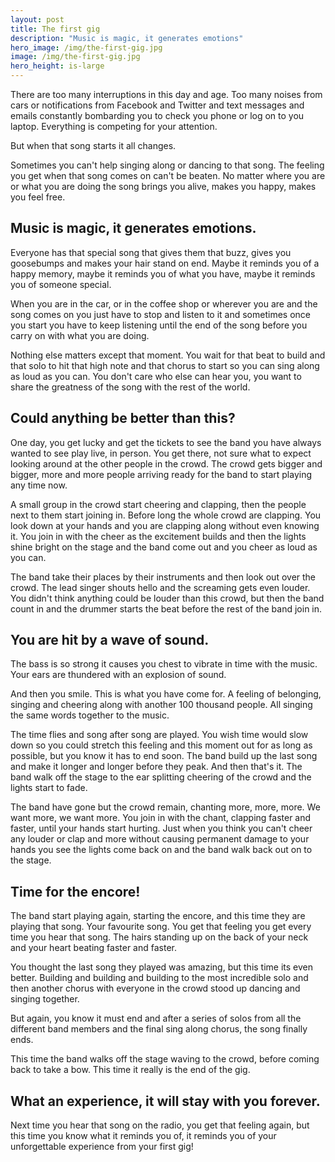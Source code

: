 ```yaml
---
layout: post
title: The first gig
description: "Music is magic, it generates emotions"
hero_image: /img/the-first-gig.jpg
image: /img/the-first-gig.jpg
hero_height: is-large
---
```


There are too many interruptions in this day and age. Too many noises from cars or notifications from Facebook and Twitter and text messages and emails constantly bombarding you to check you phone or log on to you laptop. Everything is competing for your attention.

But when that song starts it all changes.

Sometimes you can't help singing along or dancing to that song. The feeling you get when that song comes on can't be beaten. No matter where you are or what you are doing the song brings you alive, makes you happy, makes you feel free.

## Music is magic, it generates emotions.

Everyone has that special song that gives them that buzz, gives you goosebumps and makes your hair stand on end. Maybe it reminds you of a happy memory, maybe it reminds you of what you have, maybe it reminds you of someone special.

When you are in the car, or in the coffee shop or wherever you are and the song comes on you just have to stop and listen to it and sometimes once you start you have to keep listening until the end of the song before you carry on with what you are doing.

Nothing else matters except that moment. You wait for that beat to build and that solo to hit that high note and that chorus to start so you can sing along as loud as you can. You don't care who else can hear you, you want to share the greatness of the song with the rest of the world.

## Could anything be better than this?

One day, you get lucky and get the tickets to see the band you have always wanted to see play live, in person. You get there, not sure what to expect looking around at the other people in the crowd. The crowd gets bigger and bigger, more and more people arriving ready for the band to start playing any time now.

A small group in the crowd start cheering and clapping, then the people next to them start joining in. Before long the whole crowd are clapping. You look down at your hands and you are clapping along without even knowing it. You join in with the cheer as the excitement builds and then the lights shine bright on the stage and the band come out and you cheer as loud as you can.

The band take their places by their instruments and then look out over the crowd. The lead singer shouts hello and the screaming gets even louder. You didn't think anything could be louder than this crowd, but then the band count in and the drummer starts the beat before the rest of the band join in.

## You are hit by a wave of sound.

The bass is so strong it causes you chest to vibrate in time with the music. Your ears are thundered with an explosion of sound.

And then you smile. This is what you have come for. A feeling of belonging, singing and cheering along with another 100 thousand people. All singing the same words together to the music.

The time flies and song after song are played. You wish time would slow down so you could stretch this feeling and this moment out for as long as possible, but you know it has to end soon. The band build up the last song and make it longer and longer before they peak. And then that's it. The band walk off the stage to the ear splitting cheering of the crowd and the lights start to fade.

The band have gone but the crowd remain, chanting more, more, more. We want more, we want more. You join in with the chant, clapping faster and faster, until your hands start hurting. Just when you think you can't cheer any louder or clap and more without causing permanent damage to your hands you see the lights come back on and the band walk back out on to the stage.

## Time for the encore!

The band start playing again, starting the encore, and this time they are playing that song. Your favourite song. You get that feeling you get every time you hear that song. The hairs standing up on the back of your neck and your heart beating faster and faster.

You thought the last song they played was amazing, but this time its even better. Building and building and building to the most incredible solo and then another chorus with everyone in the crowd stood up dancing and singing together.

But again, you know it must end and after a series of solos from all the different band members and the final sing along chorus, the song finally ends.

This time the band walks off the stage waving to the crowd, before coming back to take a bow. This time it really is the end of the gig.

## What an experience, it will stay with you forever.

Next time you hear that song on the radio, you get that feeling again, but this time you know what it reminds you of, it reminds you of your unforgettable experience from your first gig!